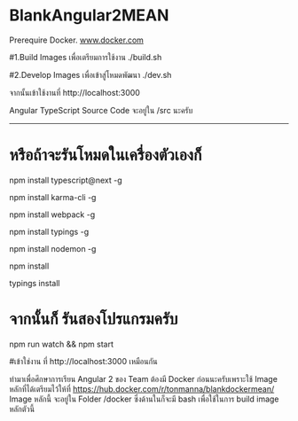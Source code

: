 # BlankAngular2MEAN

Prerequire Docker.
www.docker.com


#1.Build Images เพื่อเตรียมการใช้งาน
./build.sh 

#2.Develop Images เพื่อเข้าสู่โหมดพัฒนา
./dev.sh

จากนั้นเข้าใช้งานที่ http://localhost:3000

Angular TypeScript Source Code จะอยู่ใน /src นะครับ

************************************************************************************************
# หรือถ้าจะรันโหมดในเครื่องตัวเองก็ 
npm install typescript@next -g

npm install karma-cli -g

npm install webpack -g

npm install typings -g

npm install nodemon -g

npm install

typings install

# จากนั้นก็ รันสองโปรแกรมครับ

npm run watch && npm start

#เข้าใช่งาน ที่ http://localhost:3000 เหมือนกัน


ทำมาเพื่อศึกษาการเรียน Angular 2 ของ Team ต้องมี Docker ก่อนนะครับเพราะใช้ Image หลักที่ได้เตรียมไว้ให้ที่ https://hub.docker.com/r/tonmanna/blankdockermean/ Image หลักนี้ จะอยู่ใน Folder /docker ซึ่งด้านในก็จะมี bash 
เพื่อใช้ในการ build image หลักตัวนี้
